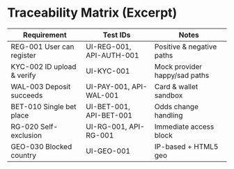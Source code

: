 # Traceability Matrix (Excerpt)

| Requirement | Test IDs | Notes |
|---|---|---|
| REG-001 User can register | UI-REG-001, API-AUTH-001 | Positive & negative paths |
| KYC-002 ID upload & verify | UI-KYC-001 | Mock provider happy/sad paths |
| WAL-003 Deposit succeeds | UI-PAY-001, API-WAL-001 | Card & wallet sandbox |
| BET-010 Single bet place | UI-BET-001, API-BET-001 | Odds change handling |
| RG-020 Self-exclusion | UI-RG-001, API-RG-001 | Immediate access block |
| GEO-030 Blocked country | UI-GEO-001 | IP-based + HTML5 geo |
